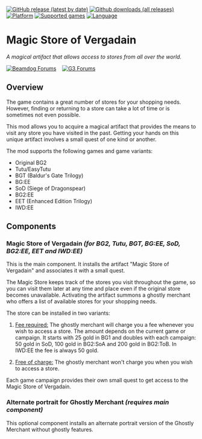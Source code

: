 [![GitHub release (latest by date)](https://img.shields.io/github/v/release/Argent77/A7-MagicStore?color=darkred&include_prereleases&label=latest%20release)](https://github.com/Argent77/A7-MagicStore/releases/latest)
[![Github downloads (all releases)](https://img.shields.io/github/downloads/Argent77/A7-MagicStore/total.svg?color=gold)](https://github.com/Argent77/A7-MagicStore/releases)
[![Platform](https://img.shields.io/static/v1?label=platform&message=Windows%20%7C%20macOS%20%7C%20Linux%20%7C%20Project%20Infinity&color=informational)](https://github.com/Argent77/A7-MagicStore/releases/latest)
[![Supported games](https://img.shields.io/static/v1?label=supported%20games&message=BG2%20%7C%20EasyTutu%20%7C%20BGT%20%7C%20BG%3AEE%20%7C%20SoD%20%7C%20BG2%3AEE%20%7C%20EET%20%7C%20IWD%3AEE&color=indigo)](https://github.com/Argent77/A7-MagicStore)
[![Language](https://img.shields.io/static/v1?label=language&message=English%20%7C%20German%20%7C%20Polish%20%7C%20Russian&color=limegreen)](https://github.com/Argent77/A7-MagicStore)

# Magic Store of Vergadain
*A magical artifact that allows access to stores from all over the world.*

[![Beamdog Forums](https://img.shields.io/static/v1?label=Discussion&message=Beamdog%20Forums&color=444&labelColor=eee&style=for-the-badge)](https://forums.beamdog.com/discussion/81331 "Beamdog Forums")
&nbsp;&nbsp;
[![G3 Forums](https://img.shields.io/static/v1?label=Discussion&message=G3%20Forums&color=3b45a3&labelColor=eee&style=for-the-badge)](https://www.gibberlings3.net/forums/topic/32357-magic-store-of-vergadain-visit-any-store-anywhere-and-anytime "The Gibberlings Three Forums")

## Overview

The game contains a great number of stores for your shopping needs. However, finding or returning to a store can take a lot of time or is sometimes not even possible.

This mod allows you to acquire a magical artifact that provides the means to visit any store you have visited in the past. Getting your hands on this unique artifact involves a small quest of one kind or another.

The mod supports the following games and game variants:
- Original BG2
- Tutu/EasyTutu
- BGT (Baldur's Gate Trilogy)
- BG:EE
- SoD (Siege of Dragonspear)
- BG2:EE
- EET (Enhanced Edition Trilogy)
- IWD:EE

## Components

### Magic Store of Vergadain *(for BG2, Tutu, BGT, BG:EE, SoD, BG2:EE, EET and IWD:EE)*

This is the main component. It installs the artifact "Magic Store of Vergadain" and associates it with a small quest.

The Magic Store keeps track of the stores you visit throughout the game, so you can visit them later at any time and place even if the original store becomes unavailable. Activating the artifact summons a ghostly merchant who offers a list of available stores for your shopping needs.

The store can be installed in two variants:
1) <ins>Fee required:</ins> The ghostly merchant will charge you a fee whenever you wish to access a store. The amount depends on the current game or campaign. It starts with 25 gold in BG1 and doubles with each campaign: 50 gold in SoD, 100 gold in BG2:SoA and 200 gold in BG2:ToB. In IWD:EE the fee is always 50 gold.

2) <ins>Free of charge:</ins> The ghostly merchant won't charge you when you wish to access a store.

Each game campaign provides their own small quest to get access to the Magic Store of Vergadain.

### Alternate portrait for Ghostly Merchant *(requires main component)*

This optional component installs an alternate portrait version of the Ghostly Merchant without ghostly features.
